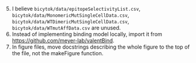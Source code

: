 

5. I believe `bicytok/data/epitopeSelectivityList.csv`,
`bicytok/data/MonomericMutSingleCellData.csv`,
`bicytok/data/WTDimericMutSingleCellData.csv`, `bicytok/data/WTmutAffData.csv`
are unused.
6. Instead of implementing binding model locally, import it from
https://github.com/meyer-lab/valentBind.
7. In figure files, move docstrings describing the whole figure to the top of the file, not the makeFigure function.